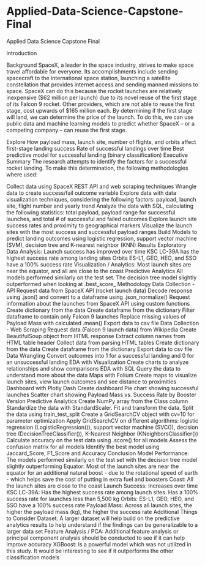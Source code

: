 # Applied-Data-Science-Capstone-Final
Applied Data Science Capstone Final

Introduction


Background
SpaceX, a leader in the space industry, strives to make space travel affordable for everyone. Its accomplishments include sending spacecraft to the international space station, launching a satellite constellation that provides internet access and sending manned missions to space. SpaceX can do this because the rocket launches are relatively inexpensive ($62 million per launch) due to its novel reuse of the first stage of its Falcon 9 rocket. Other providers, which are not able to reuse the first stage, cost upwards of $165 million each. By determining if the first stage will land, we can determine the price of the launch. To do this, we can use public data and machine learning models to predict whether SpaceX – or a competing company – can reuse the first stage.

Explore
How payload mass, launch site, number of flights, and orbits affect first-stage landing success
Rate of successful landings over time
Best predictive model for successful landing (binary classification)
Executive Summary
The research attempts to identify the factors for a successful rocket landing. To make this determination, the following methodologies where used:

Collect data using SpaceX REST API and web scraping techniques
Wrangle data to create success/fail outcome variable
Explore data with data visualization techniques, considering the following factors: payload, launch site, flight number and yearly trend
Analyze the data with SQL, calculating the following statistics: total payload, payload range for successful launches, and total # of successful and failed outcomes
Explore launch site success rates and proximity to geographical markers
Visualize the launch sites with the most success and successful payload ranges
Build Models to predict landing outcomes using logistic regression, support vector machine (SVM), decision tree and K-nearest neighbor (KNN)
Results
Exploratory Data Analysis:
Launch success has improved over time
KSC LC-39A has the highest success rate among landing sites
Orbits ES-L1, GEO, HEO, and SSO have a 100% success rate
Visualization / Analytics:
Most launch sites are near the equator, and all are close to the coast
Predictive Analytics
All models performed similarly on the test set. The decision tree model slightly outperformed when looking at .best_score_
Methodology
Data Collection - API
Request data from SpaceX API (rocket launch data)
Decode response using .json() and convert to a dataframe using .json_normalize()
Request information about the launches from SpaceX API using custom functions
Create dictionary from the data
Create dataframe from the dictionary
Filter dataframe to contain only Falcon 9 launches
Replace missing values of Payload Mass with calculated .mean()
Export data to csv file
Data Collection - Web Scraping
Request data (Falcon 9 launch data) from Wikipedia
Create BeautifulSoup object from HTML response
Extract column names from HTML table header
Collect data from parsing HTML tables
Create dictionary from the data
Create dataframe from the dictionary
Export data to csv file
Data Wrangling
Convert outcomes into 1 for a successful landing and 0 for an unsuccessful landing
EDA with Visualization
Create charts to analyze relationships and show comparisons
EDA with SQL
Query the data to understand more about the data
Maps with Folium
Create maps to visualize launch sites, view launch outcomes and see distance to proximities
Dashboard with Plotly Dash
Create dashboard
Pie chart showing successful launches
Scatter chart showing Payload Mass vs. Success Rate by Booster Version
Predictive Analytics
Create NumPy array from the Class column
Standardize the data with StandardScaler. Fit and transform the data.
Split the data using train_test_split
Create a GridSearchCV object with cv=10 for parameter optimization
Apply GridSearchCV on different algorithms: logistic regression (LogisticRegression()), support vector machine (SVC()), decision tree (DecisionTreeClassifier()), K-Nearest Neighbor (KNeighborsClassifier())
Calculate accuracy on the test data using .score() for all models
Assess the confusion matrix for all models
Identify the best model using Jaccard_Score, F1_Score and Accuracy
Conclusion
Model Performance: The models performed similarly on the test set with the decision tree model slightly outperforming
Equator: Most of the launch sites are near the equator for an additional natural boost - due to the rotational speed of earth - which helps save the cost of putting in extra fuel and boosters
Coast: All the launch sites are close to the coast
Launch Success: Increases over time
KSC LC-39A: Has the highest success rate among launch sites. Has a 100% success rate for launches less than 5,500 kg
Orbits: ES-L1, GEO, HEO, and SSO have a 100% success rate
Payload Mass: Across all launch sites, the higher the payload mass (kg), the higher the success rate
Additional Things to Consider
Dataset: A larger dataset will help build on the predictive analytics results to help understand if the findings can be generalizable to a larger data set
Feature Analysis / PCA: Additional feature analysis or principal component analysis should be conducted to see if it can help improve accuracy
XGBoost: Is a powerful model which was not utilized in this study. It would be interesting to see if it outperforms the other classification models
